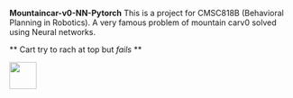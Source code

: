 **Mountaincar-v0-NN-Pytorch**
This is a project for CMSC818B (Behavioral Planning in Robotics). A very famous problem of mountain carv0 solved using Neural networks. 

** Cart try to rach at top but _fails_ ** 


<img src="https://github.com/favicon.ico" width="48">
